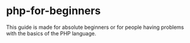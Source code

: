 # php-for-beginners
This guide is made for absolute beginners or for people having problems with the basics of the PHP language.
